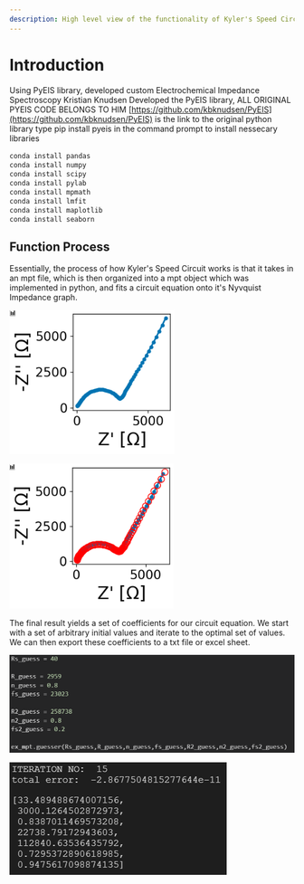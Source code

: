 ```yaml
---
description: High level view of the functionality of Kyler's Speed Circuit
---
```


# Introduction

Using PyEIS library, developed custom Electrochemical Impedance Spectroscopy Kristian Knudsen Developed the PyEIS library, ALL ORIGINAL PYEIS CODE BELONGS TO HIM [https://github.com/kbknudsen/PyEIS](https://github.com/kbknudsen/PyEIS) is the link to the original python library type pip install pyeis in the command prompt to install nessecary libraries

```
conda install pandas
conda install numpy
conda install scipy
conda install pylab
conda install mpmath
conda install lmfit
conda install maplotlib
conda install seaborn
```

## Function Process

Essentially, the process of how Kyler's Speed Circuit works is that it takes in an mpt file, which is then organized into a mpt object which was implemented in python, and fits a circuit equation onto it's Nyvquist Impedance graph. 



![Here we have a Nyvquist Impedance graph that has not been fitted yet.](.gitbook/assets/image%20%284%29.png)

![This graph has been fitted; the red dots overlay our initial graph](.gitbook/assets/image%20%285%29.png)

The final result yields a set of coefficients for our circuit equation. We start with a set of arbitrary initial values and iterate to the optimal set of values. We can then export these coefficients to a txt file or excel sheet.

![Here is our initial set of coefficients, which will be run into the guessing iterator](.gitbook/assets/image%20%288%29.png)

![After 15 iterations, we achieve a total error of &amp;gt;1e-10 with this set of coefficients ](.gitbook/assets/image%20%282%29.png)





